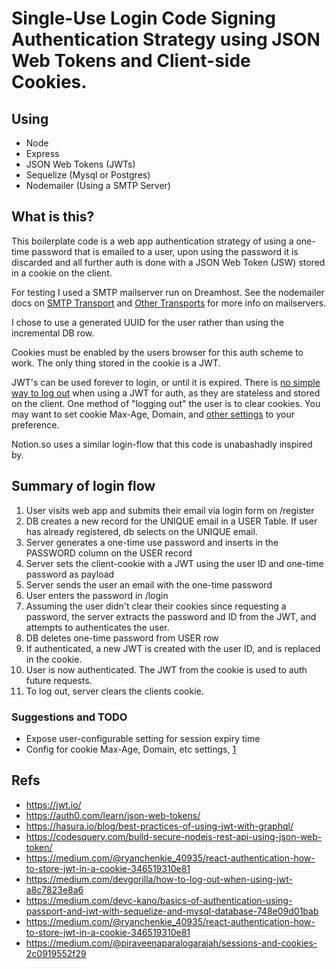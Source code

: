# Single-Use Login Code Signing Authentication Strategy using JSON Web Tokens and Client-side Cookies.


## Using

- Node
- Express
- JSON Web Tokens (JWTs)
- Sequelize (Mysql or Postgres)
- Nodemailer (Using a SMTP Server)


## What is this?

This boilerplate code is a web app authentication strategy of using a one-time password that is emailed to a user, upon using the password it is discarded and all further auth is done with a JSON Web Token (JSW) stored in a cookie on the client. 

For testing I used a SMTP mailserver run on Dreamhost. See the nodemailer docs on [SMTP Transport](https://nodemailer.com/smtp/) and [Other Transports](https://nodemailer.com/transports/) for more info on mailservers.

I chose to use a generated UUID for the user rather than using the incremental DB row.

Cookies must be enabled by the users browser for this auth scheme to work. The only thing stored in the cookie is a JWT.

JWT's can be used forever to login, or until it is expired. There is [no simple way to log out](https://medium.com/devgorilla/how-to-log-out-when-using-jwt-a8c7823e8a6) when using a JWT for auth, as they are stateless and stored on the client. One method of "logging out" the user is to clear cookies. You may want to set cookie Max-Age, Domain, and [other settings](https://developer.mozilla.org/en-US/docs/Web/HTTP/Headers/Set-Cookie) to your preference.

Notion.so uses a similar login-flow that this code is unabashadly inspired by.


## Summary of login flow

1. User visits web app and submits their email via login form on /register
1. DB creates a new record for the UNIQUE email in a USER Table. If user has already registered, db selects on the UNIQUE email.
1. Server generates a one-time use password and inserts in the PASSWORD column on the USER record
1. Server sets the client-cookie with a JWT using the user ID and one-time password as payload
1. Server sends the user an email with the one-time password
1. User enters the password in /login
1. Assuming the user didn't clear their cookies since requesting a password, the server extracts the password and ID from the JWT, and attempts to authenticates the user.
1. DB deletes one-time password from USER row
1. If authenticated, a new JWT is created with the user ID, and is replaced in the cookie.
1. User is now authenticated. The JWT from the cookie is used to auth future requests.
1. To log out, server clears the clients cookie. 


### Suggestions and TODO

- Expose user-configurable setting for session expiry time 
- Config for cookie Max-Age, Domain, etc settings, [1](https://developer.mozilla.org/en-US/docs/Web/HTTP/Headers/Set-Cookie)


## Refs

- https://jwt.io/
- https://auth0.com/learn/json-web-tokens/
- https://hasura.io/blog/best-practices-of-using-jwt-with-graphql/
- https://codesquery.com/build-secure-nodejs-rest-api-using-json-web-token/
- https://medium.com/@ryanchenkie_40935/react-authentication-how-to-store-jwt-in-a-cookie-346519310e81
- https://medium.com/devgorilla/how-to-log-out-when-using-jwt-a8c7823e8a6
- https://medium.com/devc-kano/basics-of-authentication-using-passport-and-jwt-with-sequelize-and-mysql-database-748e09d01bab
- https://medium.com/@ryanchenkie_40935/react-authentication-how-to-store-jwt-in-a-cookie-346519310e81
- https://medium.com/@piraveenaparalogarajah/sessions-and-cookies-2c0919552f29
